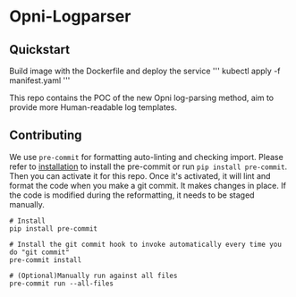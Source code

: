# Opni-Logparser

## Quickstart
Build image with the Dockerfile and deploy the service
'''
kubectl apply -f manifest.yaml
'''

This repo contains the POC of the new Opni log-parsing method, aim to provide more Human-readable log templates.

## Contributing
We use `pre-commit` for formatting auto-linting and checking import. Please refer to [installation](https://pre-commit.com/#installation) to install the pre-commit or run `pip install pre-commit`. Then you can activate it for this repo. Once it's activated, it will lint and format the code when you make a git commit. It makes changes in place. If the code is modified during the reformatting, it needs to be staged manually.

```
# Install
pip install pre-commit

# Install the git commit hook to invoke automatically every time you do "git commit"
pre-commit install

# (Optional)Manually run against all files
pre-commit run --all-files
```
